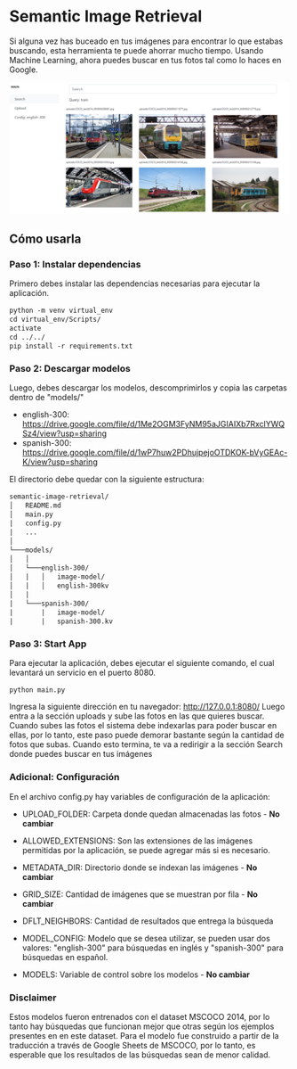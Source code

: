 # Semantic Image Retrieval
 
<p>
Si alguna vez has buceado en tus imágenes para encontrar lo que estabas buscando, esta herramienta te puede ahorrar mucho tiempo. Usando Machine Learning, ahora puedes buscar en tus fotos tal como lo haces en Google.
 
</p>
<img src="example.PNG" alt="drawing" style="width:700px;"/>
 
## Cómo usarla
 
### Paso 1: Instalar dependencias
 
Primero debes instalar las dependencias necesarias para ejecutar la aplicación.
 
```
python -m venv virtual_env
cd virtual_env/Scripts/
activate
cd ../../
pip install -r requirements.txt
```
 
### Paso 2: Descargar modelos
 
Luego, debes descargar los modelos, descomprimirlos y copia las carpetas dentro de "models/"
 
* english-300: https://drive.google.com/file/d/1Me2OGM3FyNM95aJGIAIXb7RxclYWQSz4/view?usp=sharing
* spanish-300: https://drive.google.com/file/d/1wP7huw2PDhujpejoOTDKOK-bVyGEAc-K/view?usp=sharing
 
El directorio debe quedar con la siguiente estructura:
```
semantic-image-retrieval/
│   README.md
│   main.py 
|   config.py  
|   ...
│
└───models/
│   │
│   └───english-300/
│   |   │   image-model/
│   |   │   english-300kv
│   |
|   └───spanish-300/
|       |   image-model/
|       |   spanish-300.kv
```
 
 
 
### Paso 3: Start App
 
Para ejecutar la aplicación, debes ejecutar el siguiente comando, el cual levantará un servicio en el puerto 8080.
 
```
python main.py
```
 
 
Ingresa la siguiente dirección en tu navegador: http://127.0.0.1:8080/ Luego entra a la sección uploads y sube las fotos en las que quieres buscar.
Cuando subes las fotos el sistema debe indexarlas para poder buscar en ellas, por lo tanto, este paso puede demorar bastante según la cantidad de fotos que subas.
Cuando esto termina, te va a redirigir a la sección Search donde puedes buscar en tus imágenes
 
### Adicional: Configuración
 
En el archivo config.py hay variables de configuración de la aplicación:
 
* UPLOAD_FOLDER: Carpeta donde quedan almacenadas las fotos - **No cambiar**
* ALLOWED_EXTENSIONS: Son las extensiones de las imágenes permitidas por la aplicación, se puede agregar más si es necesario. 
* METADATA_DIR: Directorio donde se indexan las imágenes - **No cambiar**
* GRID_SIZE: Cantidad de imágenes que se muestran por fila - **No cambiar**
 
 
* DFLT_NEIGHBORS: Cantidad de resultados que entrega la búsqueda
* MODEL_CONFIG: Modelo que se desea utilizar, se pueden usar dos valores: "english-300" para búsquedas en inglés y "spanish-300" para búsquedas en español.
 
* MODELS: Variable de control sobre los modelos - **No cambiar**
 
### Disclaimer 
Estos modelos fueron entrenados con el dataset MSCOCO 2014, por lo tanto hay búsquedas que funcionan mejor que otras según los ejemplos presentes en en este dataset. Para el modelo fue construido a partir de la traducción a través de Google Sheets de MSCOCO, por lo tanto, es esperable que los resultados de las búsquedas sean de menor calidad.
